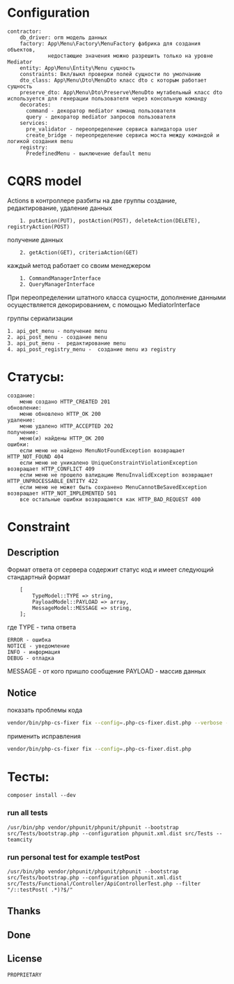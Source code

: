 # Configuration

    contractor:
        db_driver: orm модель данных
        factory: App\Menu\Factory\MenuFactory фабрика для создания объектов,
                 недостающие значения можно разрешить только на уровне Mediator
        entity: App\Menu\Entity\Menu сущность
        constraints: Вкл/выкл проверки полей сущности по умолчанию
        dto_class: App\Menu\Dto\MenuDto класс dto с которым работает сущность
        preserve_dto: App\Menu\Dto\Preserve\MenuDto мутабельный класс dto используется для генерации пользователя через консольную команду
        decorates:
          command - декоратор mediator команд пользователя 
          query - декоратор mediator запросов пользователя
        services:
          pre_validator - переопределение сервиса валидатора user
          create_bridge - переопределение сервиса моста между командой и логикой создания menu
        registry:
          PredefinedMenu - выключение default menu 

# CQRS model

Actions в контроллере разбиты на две группы создание, редактирование, удаление данных

        1. putAction(PUT), postAction(POST), deleteAction(DELETE), registryAction(POST)

получение данных

        2. getAction(GET), criteriaAction(GET)

каждый метод работает со своим менеджером

        1. CommandManagerInterface
        2. QueryManagerInterface

При переопределении штатного класса сущности, дополнение данными осуществляется декорированием, с помощью MediatorInterface

группы сериализации

    1. api_get_menu - получение menu
    2. api_post_menu - создание menu
    3. api_put_menu -  редактирование menu
    4. api_post_registry_menu -  создание menu из registry

# Статусы:

    создание:
        меню создано HTTP_CREATED 201
    обновление:
        меню обновлено HTTP_OK 200
    удаление:
        меню удалено HTTP_ACCEPTED 202
    получение:
        меню(и) найдены HTTP_OK 200
    ошибки:
        если меню не найдено MenuNotFoundException возвращает HTTP_NOT_FOUND 404
        если меню не уникалено UniqueConstraintViolationException возвращает HTTP_CONFLICT 409
        если меню не прошело валидацию MenuInvalidException возвращает HTTP_UNPROCESSABLE_ENTITY 422
        если меню не может быть сохранено MenuCannotBeSavedException возвращает HTTP_NOT_IMPLEMENTED 501
        все остальные ошибки возвращаются как HTTP_BAD_REQUEST 400

# Constraint

## Description
Формат ответа от сервера содержит статус код и имеет следующий стандартный формат
```text
    [
        TypeModel::TYPE => string,
        PayloadModel::PAYLOAD => array,
        MessageModel::MESSAGE => string,
    ];
```
где
TYPE - типа ответа

    ERROR - ошибка
    NOTICE - уведомление
    INFO - информация
    DEBUG - отладка

MESSAGE - от кого пришло сообщение
PAYLOAD - массив данных

## Notice

показать проблемы кода

```bash
vendor/bin/php-cs-fixer fix --config=.php-cs-fixer.dist.php --verbose --diff --dry-run
```

применить исправления

```bash
vendor/bin/php-cs-fixer fix --config=.php-cs-fixer.dist.php
```

# Тесты:

    composer install --dev

### run all tests

    /usr/bin/php vendor/phpunit/phpunit/phpunit --bootstrap src/Tests/bootstrap.php --configuration phpunit.xml.dist src/Tests --teamcity

### run personal test for example testPost

    /usr/bin/php vendor/phpunit/phpunit/phpunit --bootstrap src/Tests/bootstrap.php --configuration phpunit.xml.dist src/Tests/Functional/Controller/ApiControllerTest.php --filter "/::testPost( .*)?$/" 

## Thanks

## Done

## License
    PROPRIETARY
